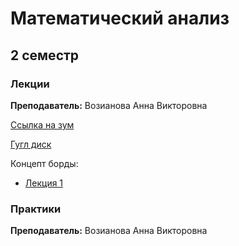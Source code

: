 # Математический анализ

## 2 семестр

### Лекции

**Преподаватель:** Возианова Анна Викторовна

[Ссылка на зум](https://itmo.zoom.us/j/82192561093?pwd=WDI2cE9aYkdVQTRGV29jTTVoeFRoZz09)

[Гугл диск](https://drive.google.com/drive/folders/1Z9eCKcLXPg33Rpt_qi1DXonKexxaNdMq)

Концепт борды:
 * [Лекция 1](https://app.conceptboard.com/board/32d7-ci1f-h70b-mram-11qq)


### Практики 

**Преподаватель:** Возианова Анна Викторовна
